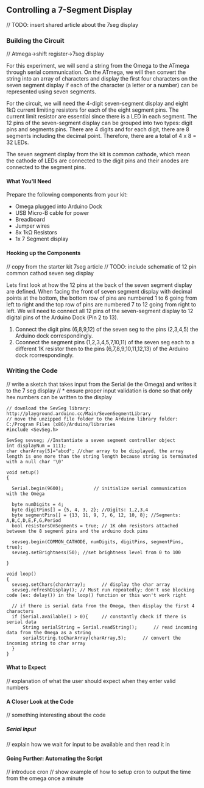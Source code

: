 
## Controlling a 7-Segment Display

// TODO: insert shared article about the 7seg display


### Building the Circuit

// Atmega->shift register->7seg display

For this experiment, we will send a string from the Omega to the ATmega through serial communication. On the ATmega, we will then convert the string into an array of characters and display the first four characters on the seven segment display if each of the character (a letter or a number) can be represented using seven segments.

For the circuit, we will need the 4-digit seven-segment display and eight 1kΩ current limiting resistors for each of the eight segment pins. The current limit resistor are essential since there is a LED in each segment. The 12 pins of the seven-segment display can be grouped into two types: digit pins and segments pins. There are 4 digits and for each digit, there are 8 segments including the decimal point. Therefore, there are a total of 4 x 8 = 32 LEDs.

The seven segment display from the kit is common cathode, which mean the cathode of LEDs are connected to the digit pins and their anodes are connected to the segment pins.

#### What You'll Need

Prepare the following components from your kit:

* Omega plugged into Arduino Dock
* USB Micro-B cable for power
* Breadboard
* Jumper wires
* 8x 1kΩ Resistors
* 1x 7 Segment display

#### Hooking up the Components

// copy from the starter kit 7seg article
// TODO: include schematic of 12 pin common cathod seven seg display 

Lets first look at how the 12 pins at the back of the seven segment display are defined. When facing the front of seven segment display with decimal points at the bottom, the bottom row of pins are numbered 1 to 6 going from left to right and the top row of pins are numbered 7 to 12 going from right to left. We will need to connect all 12 pins of the seven-segment display to 12 digital pins of the Arduino Dock (Pin 2 to 13).

1. Connect the digit pins (6,8,9,12) of the seven seg to the pins (2,3,4,5) the Arduino dock correspondingly.
2. Cconnect the segment pins (1,2,3,4,5,7,10,11) of the seven seg each to a different 1K resistor then to the pins (6,7,8,9,10,11,12,13) of the Arduino dock rcorrespondingly.

### Writing the Code

// write a sketch that takes input from the Serial (ie the Omega) and writes it to the 7 seg display
//  * ensure proper input validation is done so that only  hex numbers can be written to the display

``` arduino
// download the SevSeg library: http://playground.arduino.cc/Main/SevenSegmentLibrary
// move the unzipped file folder to the Arduino library folder: C:/Program Files (x86)/Arduino/libraries
#include <SevSeg.h>

SevSeg sevseg; //Instantiate a seven segment controller object
int displayNum = 1111;
char charArray[5]="abcd"; //char array to be displayed, the array length is one more than the string length because string is terminated with a null char '\0' 

void setup()
{

  Serial.begin(9600);           // initialize serial communication with the Omega
  
  byte numDigits = 4;   
  byte digitPins[] = {5, 4, 3, 2}; //Digits: 1,2,3,4
  byte segmentPins[] = {13, 11, 9, 7, 6, 12, 10, 8}; //Segments: A,B,C,D,E,F,G,Period
  bool resistorsOnSegments = true; // 1K ohm resistors attached between the 8 segment pins and the arduino dock pins
  
  sevseg.begin(COMMON_CATHODE, numDigits, digitPins, segmentPins, true);
  sevseg.setBrightness(50); //set brightness level from 0 to 100
  
}

void loop()
{
  sevseg.setChars(charArray);      // display the char array
  sevseg.refreshDisplay(); // Must run repeatedly; don't use blocking code (ex: delay()) in the loop() function or this won't work right

  // if there is serial data from the Omega, then display the first 4 characters
  if (Serial.available() > 0){     // constantly check if there is serial data
      String serialString = Serial.readString();      // read incoming data from the Omega as a string
      serialString.toCharArray(charArray,5);      // convert the incoming string to char array
  }
}

```


#### What to Expect

// explanation of what the user should expect when they enter valid numbers

#### A Closer Look at the Code

// something interesting about the code

##### Serial Input

// explain how we wait for input to be available and then read it in

#### Going Further: Automating the Script

// introduce cron
// show example of how to setup cron to output the time from the omega once a minute
